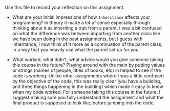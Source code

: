 Use this file to record your reflection on this assignment.

- What are your initial impressions of how `Inheritance` affects your programming?
In theory it made a lot of sense especially through thinking about it as inheriting a trait from a parent. 
I was a bit confused on what the difference was between importing from another class like we have been doing in the past assignments, but I guess with inheritance, I now think of it more as a continuation of the parent class, in a way that you heavily use what the parent set up for you. 

- What worked, what didn't, what advice would you give someone taking this course in the future?
Playing around with the main by putting values or strings (names of people, titles of books, etc) in helped to see if the code is working. Unlike other assignments where I was a little confused by the objective of the code, this was really clear (you have a building, and three things happening in the building) which made it easy to know when my code worked. For someone taking this course in the future, I suggest making sure you fully understand the assignment and what the final product is supposed to look like, before jumping into the code.